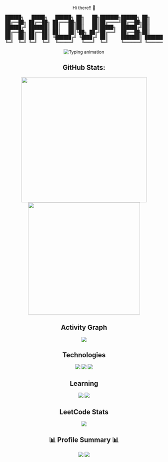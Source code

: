 <p align="center"> Hi there!! 👋 </p>

<div align="center">
<pre>
██████╗   █████╗   ██████╗ ██╗   ██╗███████╗██████╗ ██╗      ███████╗
██╔══██╗ ██╔══██╗ ██╔═══██╗██║   ██║██╔════╝██╔══██╗██║      ╚══███╔╝
██████╔╝ ███████║ ██║   ██║██║   ██║█████╗  ██████╔╝██║        ███╔╝ 
██╔══██╗ ██╔══██║ ██║   ██║╚██╗ ██╔╝██╔══╝  ██╔══██╗██║       ███╔╝  
██║  ██║ ██║  ██║ ╚██████╔╝ ╚████╔╝ ██║     ███████║ ███████╗███████╗
╚═╝  ╚═╝ ╚═╝  ╚═╝  ╚═════╝   ╚═══╝  ╚═╝     ╚══════╝ ╚══════╝╚══════╝
</pre>
    


<p align="center">
  <img src="https://readme-typing-svg.herokuapp.com?font=Source+Code+Pro&pause=1800&width=700&color=00ffff&lines=Currently+making+discord+bots+and+trying+different+things" alt="Typing animation" />
</p>


<h2 align="center"> GitHub Stats:</h2>
<p align="center">
    <img width="400" src="https://github-readme-stats.vercel.app/api?username=raoufblz&show_icons=true&theme=cyan&hide_border=false&include_all_commits=true&count_private=true"/>
    <img width="358" src="https://github-readme-stats.vercel.app/api/top-langs/?username=raoufblz&theme=cyan&hide_border=false&include_all_commits=true&count_private=true&layout=compact"/>
</p>

<h2 align="center"> Activity Graph</h2>
<p align="center">
    <img src="https://github-readme-activity-graph.vercel.app/graph?username=raoufblz&theme=react-dark&count_private=true&hide_border=true&area=true"/>
</p>

<h2 align="center"> Technologies</h2>
<p align="center">
  <img src="https://img.shields.io/badge/Python-3776AB?style=for-the-badge&logo=python&logoColor=white"/>
  <img src="https://img.shields.io/badge/py--cord-5865F2?style=for-the-badge&logo=discord&logoColor=white"/>
  <img src="https://img.shields.io/badge/discord.py-5865F2?style=for-the-badge&logo=discord&logoColor=white"/>
</p>

<h2 align="center"> Learning</h2>
<p align="center">
  <img src="https://img.shields.io/badge/JavaScript-F7DF1E?style=for-the-badge&logo=javascript&logoColor=black"/>
  <img src="https://img.shields.io/badge/C-A8B9CC?style=for-the-badge&logo=c&logoColor=white"/>
</p>


<h2 align="center"> LeetCode Stats</h2>
<p align="center">
  <img src="https://leetcard.jacoblin.cool/raoufblz?theme=light&font=Roboto"/>
</p>

<h2 align="center">📊 Profile Summary 📊</h2>
<p align="center">
  <img src="https://github-profile-summary-cards.vercel.app/api/cards/repos-per-language?username=raoufblz&count_private=true&theme=github_dark" />
  <img src="https://github-profile-summary-cards.vercel.app/api/cards/most-commit-language?username=raoufblz&theme=github_dark" />
</p>
